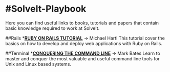 #SolveIt-Playbook
================

Here you can find useful links to books, tutorials and papers that contain basic knowledge required to work at SolveIt.


##Rails
*[**RUBY ON RAILS TUTORIAL**](www.railstutorial.org/book) -> Michael Hartl
  This tutorial cover the basics on how to develop and deploy web applications with Ruby on Rails.
  



##Terminal 
*[**CONQUERING THE COMMAND LINE**](www.conqueringthecommandline.com/book) -> Mark Bates
  Learn to master and conquer the most valuable and useful command line tools for Unix and Linux based systems.


